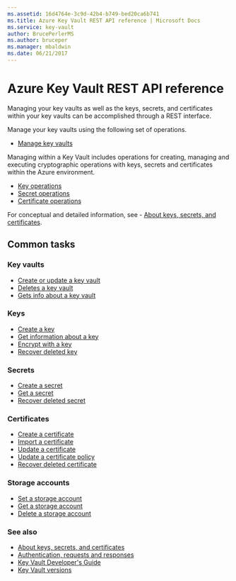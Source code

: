 ```yaml
---
ms.assetid: 16d4764e-3c9d-42b4-b749-bed20ca6b741
ms.title: Azure Key Vault REST API reference | Microsoft Docs
ms.service: key-vault
author: BrucePerlerMS
ms.author: bruceper
ms.manager: mbaldwin
ms.date: 06/21/2017
---
```


# Azure Key Vault REST API reference

Managing your key vaults as well as the keys, secrets, and certificates within your key vaults can be accomplished through a REST interface.

Manage your key vaults using the following set of operations.

- [Manage key vaults](xref:management.azure.com.keyvault.vaults)

Managing within a Key Vault includes operations for creating, managing and executing cryptographic operations with keys, secrets and certificates within the Azure environment.

- [Key operations](key-operations.md)
- [Secret operations](secret-operations.md)
- [Certificate operations](certificate-operations.md)

For conceptual and detailed information, see - [About keys, secrets, and certificates](about-keys--secrets-and-certificates.md).

## Common tasks

### Key vaults

- [Create or update a key vault](../../docs-ref-autogen/keyvault/Vaults.yml#Vaults_CreateOrUpdate)
- [Deletes a key vault](../../docs-ref-autogen/keyvault/Vaults.yml#Vaults_Delete)
- [Gets info about a key vault](../../docs-ref-autogen/keyvault/Vaults.yml#Vaults_Get)

### Keys

- [Create a key](xref:keyvault.createkey)
- [Get information about a key](xref:keyvault.getkey)
- [Encrypt with a key](xref:keyvault.encrypt)
- [Recover deleted key](xref:keyvault.recoverdeletedkey)

### Secrets

- [Create a secret](xref:keyvault.setsecret)
- [Get a secret](xref:keyvault.getsecret)
- [Recover deleted secret](xref:keyvault.recoverdeletedsecret)

### Certificates

- [Create a certificate](xref:keyvault.createcertificate)
- [Import a certificate](xref:keyvault.importcertificate)
- [Update a certificate](xref:keyvault.updatecertificate)
- [Update a certificate policy](xref:keyvault.updatecertificatepolicy)
- [Recover deleted certificate](xref:keyvault.recoverdeletedcertificate)

### Storage accounts

- [Set a storage account](xref:keyvault.setstorageaccount)
- [Get a storage account](xref:keyvault.getstorageaccount)
- [Delete a storage account](xref:keyvault.deletestorageaccount)

### See also

- [About keys, secrets, and certificates](about-keys--secrets-and-certificates.md)
- [Authentication, requests and responses](authentication--requests-and-responses.md)
- [Key Vault Developer's Guide](/azure/key-vault/key-vault-developers-guide)
- [Key Vault versions](key-vault-versions.md)

